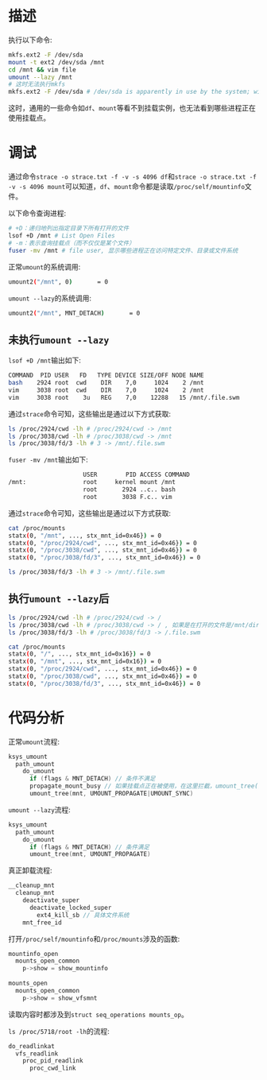 # 描述

执行以下命令:
```sh
mkfs.ext2 -F /dev/sda
mount -t ext2 /dev/sda /mnt
cd /mnt && vim file
umount --lazy /mnt
# 这时无法执行mkfs
mkfs.ext2 -F /dev/sda # /dev/sda is apparently in use by the system; will not make a filesystem here!
```

这时，通用的一些命令如`df`、`mount`等看不到挂载实例，也无法看到哪些进程正在使用挂载点。

# 调试

通过命令`strace -o strace.txt -f -v -s 4096 df`和`strace -o strace.txt -f -v -s 4096 mount`可以知道，`df`、`mount`命令都是读取`/proc/self/mountinfo`文件。

以下命令查询进程:
```sh
# +D：递归地列出指定目录下所有打开的文件
lsof +D /mnt # List Open Files
# -m：表示查询挂载点（而不仅仅是某个文件）
fuser -mv /mnt # file user, 显示哪些进程正在访问特定文件、目录或文件系统
```

正常`umount`的系统调用:
```sh
umount2("/mnt", 0)       = 0
```

`umount --lazy`的系统调用:
```sh
umount2("/mnt", MNT_DETACH)       = 0
```

## 未执行`umount --lazy`

`lsof +D /mnt`输出如下:
```sh
COMMAND  PID USER   FD   TYPE DEVICE SIZE/OFF NODE NAME
bash    2924 root  cwd    DIR    7,0     1024    2 /mnt
vim     3038 root  cwd    DIR    7,0     1024    2 /mnt
vim     3038 root    3u   REG    7,0    12288   15 /mnt/.file.swm
```

通过`strace`命令可知，这些输出是通过以下方式获取:
```sh
ls /proc/2924/cwd -lh # /proc/2924/cwd -> /mnt
ls /proc/3038/cwd -lh # /proc/3038/cwd -> /mnt
ls /proc/3038/fd/3 -lh # 3 -> /mnt/.file.swm
```

`fuser -mv /mnt`输出如下:
```sh
                     USER        PID ACCESS COMMAND
/mnt:                root     kernel mount /mnt
                     root       2924 ..c.. bash
                     root       3038 F.c.. vim
```

通过`strace`命令可知，这些输出是通过以下方式获取:
```sh
cat /proc/mounts
statx(0, "/mnt", ..., stx_mnt_id=0x46}) = 0
statx(0, "/proc/2924/cwd", ..., stx_mnt_id=0x46}) = 0
statx(0, "/proc/3038/cwd", ..., stx_mnt_id=0x46}) = 0
statx(0, "/proc/3038/fd/3", ..., stx_mnt_id=0x46}) = 0

ls /proc/3038/fd/3 -lh # 3 -> /mnt/.file.swm
```

## 执行`umount --lazy`后

```sh
ls /proc/2924/cwd -lh # /proc/2924/cwd -> /
ls /proc/3038/cwd -lh # /proc/3038/cwd -> / , 如果是在打开的文件是/mnt/dir/file，则指向/dir
ls /proc/3038/fd/3 -lh # /proc/3038/fd/3 -> /.file.swm
```

```sh
cat /proc/mounts
statx(0, "/", ..., stx_mnt_id=0x16}) = 0
statx(0, "/mnt", ..., stx_mnt_id=0x16}) = 0
statx(0, "/proc/2924/cwd", ..., stx_mnt_id=0x46}) = 0
statx(0, "/proc/3038/cwd", ..., stx_mnt_id=0x46}) = 0
statx(0, "/proc/3038/fd/3", ..., stx_mnt_id=0x46}) = 0
```

# 代码分析

正常`umount`流程:
```c
ksys_umount
  path_umount
    do_umount
      if (flags & MNT_DETACH) // 条件不满足
      propagate_mount_busy // 如果挂载点正在被使用，在这里拦截，umount_tree()不执行
      umount_tree(mnt, UMOUNT_PROPAGATE|UMOUNT_SYNC)
```

`umount --lazy`流程:
```c
ksys_umount
  path_umount
    do_umount
      if (flags & MNT_DETACH) // 条件满足
      umount_tree(mnt, UMOUNT_PROPAGATE)
```

真正卸载流程:
```c
__cleanup_mnt
  cleanup_mnt
    deactivate_super
      deactivate_locked_super
        ext4_kill_sb // 具体文件系统
    mnt_free_id
```

打开`/proc/self/mountinfo`和`/proc/mounts`涉及的函数:
```c
mountinfo_open
  mounts_open_common
    p->show = show_mountinfo
  
mounts_open
  mounts_open_common
    p->show = show_vfsmnt
```

读取内容时都涉及到`struct seq_operations mounts_op`。

`ls /proc/5718/root -lh`的流程:
```c
do_readlinkat
  vfs_readlink
    proc_pid_readlink
      proc_cwd_link
```
